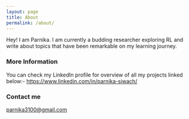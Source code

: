 ```yaml
---
layout: page
title: About
permalink: /about/
---
```


Hey! I am Parnika. I am currently a budding researcher exploring RL and write about topics that have been remarkable on my learning journey.

### More Information

You can check my LinkedIn profile for overview of all my projects linked below:-
<https://www.linkedin.com/in/parnika-siwach/>

### Contact me

[parnika3100@gmail.com](mailto:parnika3100@gmail.com)
